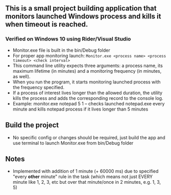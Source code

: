 ## This is a small project building application that monitors launched Windows process and kills it when timeout is reached.
### Verified on Windows 10 using Rider/Visual Studio
* Monitor.exe file is built in the bin/Debug folder
* For proper app monitoring launch: `Monitor.exe <process name> <process timeout> <check interval>`
* This command line utility expects three arguments: a process name, its maximum lifetime (in minutes) and a monitoring frequency (in minutes, as well). 
* When you run the program, it starts monitoring launched process with the frequency specified. 
* If a process of interest lives longer than the allowed duration, the utility kills the process and adds the corresponding record to the console log.
* Example: monitor.exe notepad 5 1 – checks launched notepad.exe every minute and kills notepad process if it lives longer than 5 minutes

## Build the project
* No specific config or changes should be required, just build the app and use terminal to launch Monitor.exe from bin/Debug folder

## Notes
* Implemented with addition of 1 minute (+ 60000 ms) due to specified "every **other** minute" rule in the task (which means not just EVERY minute like 1, 2, 3, etc but over that minute/once in 2 minutes, e.g. 1, 3, 5)